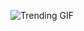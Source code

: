 ![Trending GIF](https://media0.giphy.com/media/3oKIPnAiaMCws8nOsE/giphy.gif?cid=8bb21772xext7l24twhjseb24zxoto11jxysb0g2kgbi7pse&ep=v1_gifs_search&rid=giphy.gif&ct=g)
